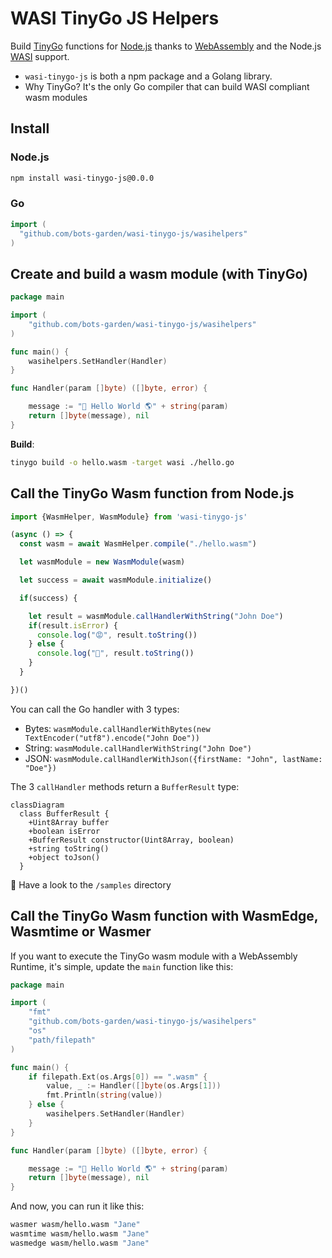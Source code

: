 # WASI TinyGo JS Helpers

Build [TinyGo](https://tinygo.org/) functions for [Node.js](https://nodejs.org/) thanks to [WebAssembly](https://webassembly.org/) and the Node.js [WASI](https://wasi.dev/) support.

- `wasi-tinygo-js` is both a npm package and a Golang library.
- Why TinyGo? It's the only Go compiler that can build WASI compliant wasm modules

## Install

### Node.js
```bash
npm install wasi-tinygo-js@0.0.0
```

### Go
```go
import (
  "github.com/bots-garden/wasi-tinygo-js/wasihelpers"
)
```

## Create and build a wasm module (with TinyGo)

```go
package main

import (
	"github.com/bots-garden/wasi-tinygo-js/wasihelpers"
)

func main() {
	wasihelpers.SetHandler(Handler)
}

func Handler(param []byte) ([]byte, error) {

	message := "👋 Hello World 🌎" + string(param)
	return []byte(message), nil
}
```

**Build**:
```bash
tinygo build -o hello.wasm -target wasi ./hello.go
```

## Call the TinyGo Wasm function from Node.js

```javascript
import {WasmHelper, WasmModule} from 'wasi-tinygo-js'

(async () => {
  const wasm = await WasmHelper.compile("./hello.wasm")

  let wasmModule = new WasmModule(wasm)

  let success = await wasmModule.initialize()

  if(success) {

    let result = wasmModule.callHandlerWithString("John Doe")
    if(result.isError) {
      console.log("😡", result.toString())
    } else {
      console.log("🙂", result.toString())
    }
  }

})()
```
You can call the Go handler with 3 types:

- Bytes: `wasmModule.callHandlerWithBytes(new TextEncoder("utf8").encode("John Doe"))`
- String: `wasmModule.callHandlerWithString("John Doe")`
- JSON: `wasmModule.callHandlerWithJson({firstName: "John", lastName: "Doe"})`

The 3 `callHandler` methods return a `BufferResult` type:

```mermaid
classDiagram
  class BufferResult {
    +Uint8Array buffer
    +boolean isError
    +BufferResult constructor(Uint8Array, boolean)
    +string toString()
    +object toJson()
  }
```

👀 Have a look to the `/samples` directory

## Call the TinyGo Wasm function with WasmEdge, Wasmtime or Wasmer

If you want to execute the TinyGo wasm module with a WebAssembly Runtime, it's simple, update the `main` function like this:

```go
package main

import (
	"fmt"
	"github.com/bots-garden/wasi-tinygo-js/wasihelpers"
	"os"
	"path/filepath"
)

func main() {
	if filepath.Ext(os.Args[0]) == ".wasm" {
		value, _ := Handler([]byte(os.Args[1]))
		fmt.Println(string(value))
	} else {
		wasihelpers.SetHandler(Handler)
	}
}

func Handler(param []byte) ([]byte, error) {

	message := "👋 Hello World 🌎" + string(param)
	return []byte(message), nil
}
```

And now, you can run it like this:

```bash
wasmer wasm/hello.wasm "Jane"
wasmtime wasm/hello.wasm "Jane"
wasmedge wasm/hello.wasm "Jane"
```

